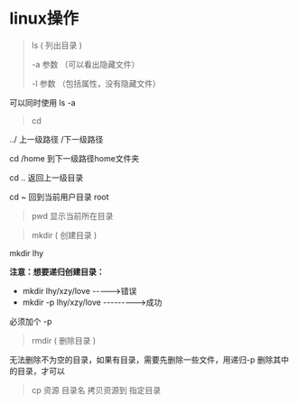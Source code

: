 # linux操作

> ls 	( 列出目录 )
>
> -a 参数 （可以看出隐藏文件）
>
> -l 参数 （包括属性，没有隐藏文件）

可以同时使用 ls -a 





> cd

../ 上一级路径      /下一级路径

cd /home   到下一级路径home文件夹

cd .. 返回上一级目录

cd ~ 回到当前用户目录 root





> pwd 显示当前所在目录





> mkdir  ( 创建目录 )

mkdir lhy      

**注意：想要递归创建目录：**

- mkdir lhy/xzy/love     ----->错误
- mkdir -p lhy/xzy/love --------->成功

必须加个 -p



> rmdir  ( 删除目录 )

无法删除不为空的目录，如果有目录，需要先删除一些文件，用递归-p 删除其中的目录，才可以







> cp  资源  目录名        拷贝资源到 指定目录